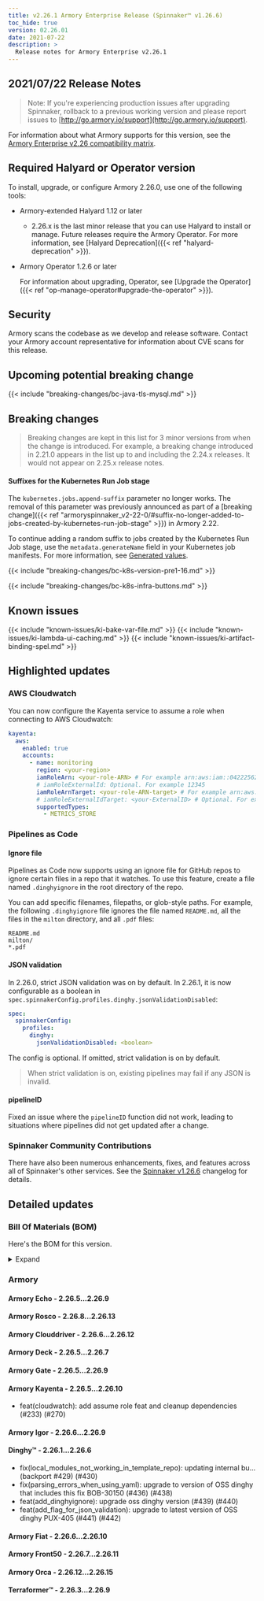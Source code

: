 ```yaml
---
title: v2.26.1 Armory Enterprise Release (Spinnaker™ v1.26.6)
toc_hide: true
version: 02.26.01
date: 2021-07-22
description: >
  Release notes for Armory Enterprise v2.26.1
---
```


## 2021/07/22 Release Notes

> Note: If you're experiencing production issues after upgrading Spinnaker, rollback to a previous working version and please report issues to [http://go.armory.io/support](http://go.armory.io/support).

For information about what Armory supports for this version, see the [Armory Enterprise v2.26 compatibility matrix](https://v2-26.docs.armory.io/docs/feature-status/armory-enterprise-matrix/).

## Required Halyard or Operator version

To install, upgrade, or configure Armory 2.26.0, use one of the following tools:

- Armory-extended Halyard 1.12 or later
  - 2.26.x is the last minor release that you can use Halyard to install or manage. Future releases require the Armory Operator. For more information, see [Halyard Deprecation]({{< ref "halyard-deprecation" >}}).

- Armory Operator 1.2.6 or later

   For information about upgrading, Operator, see [Upgrade the Operator]({{< ref "op-manage-operator#upgrade-the-operator" >}}).

## Security

Armory scans the codebase as we develop and release software. Contact your Armory account representative for information about CVE scans for this release.

## Upcoming potential breaking change

{{< include "breaking-changes/bc-java-tls-mysql.md" >}}

## Breaking changes
<!-- Copy/paste from the previous version if there are recent ones. We can drop breaking changes after 3 minor versions. Add new ones from OSS and Armory. -->

> Breaking changes are kept in this list for 3 minor versions from when the change is introduced. For example, a breaking change introduced in 2.21.0 appears in the list up to and including the 2.24.x releases. It would not appear on 2.25.x release notes.

#### Suffixes for the Kubernetes Run Job stage

The `kubernetes.jobs.append-suffix` parameter no longer works. The removal of this parameter was previously announced as part of a [breaking change]({{< ref "armoryspinnaker_v2-22-0/#suffix-no-longer-added-to-jobs-created-by-kubernetes-run-job-stage" >}}) in Armory 2.22.

To continue adding a random suffix to jobs created by the Kubernetes Run Job stage, use the `metadata.generateName` field in your Kubernetes job manifests. For more information, see [Generated values](https://kubernetes.io/docs/reference/using-api/api-concepts/#generated-values).

{{< include "breaking-changes/bc-k8s-version-pre1-16.md" >}}

{{< include "breaking-changes/bc-k8s-infra-buttons.md" >}}

## Known issues
<!-- Copy/paste known issues from the previous version if they're not fixed. Add new ones from OSS and Armory. If there aren't any issues, state that so readers don't think we forgot to fill out this section. -->

{{< include "known-issues/ki-bake-var-file.md" >}}
{{< include "known-issues/ki-lambda-ui-caching.md" >}}
{{< include "known-issues/ki-artifact-binding-spel.md" >}}

## Highlighted updates

### AWS Cloudwatch

You can now configure the Kayenta service to assume a role when connecting to AWS Cloudwatch:

```yaml
kayenta:
  aws:
    enabled: true
    accounts:
      - name: monitoring
        region: <your-region>
        iamRoleArn: <your-role-ARN> # For example arn:aws:iam::042225624470:role/theRole
        # iamRoleExternalId: Optional. For example 12345
        iamRoleArnTarget: <your-role-ARN-target> # For example arn:aws:iam::042225624470:role/targetcloudwatchaccount
        # iamRoleExternalIdTarget: <your-ExternalID> # Optional. For example 84475
        supportedTypes:
          - METRICS_STORE        
```

### Pipelines as Code

#### Ignore file

Pipelines as Code now supports using an ignore file for GitHub repos to ignore certain files in a repo that it watches. To use this feature, create a file named `.dinghyignore` in the root directory of the repo.

You can add specific filenames, filepaths, or glob-style paths. For example, the following `.dinghyignore` file ignores the file named `README.md`, all the files in the `milton` directory, and all `.pdf` files:

```
README.md
milton/
*.pdf
```

#### JSON validation

In 2.26.0, strict JSON validation was on by default. In 2.26.1, it is now configurable as a boolean in `spec.spinnakerConfig.profiles.dinghy.jsonValidationDisabled`:


```yaml
spec:
  spinnakerConfig:
    profiles:
      dinghy:
        jsonValidationDisabled: <boolean>
```

The config is optional. If omitted, strict validation is on by default.

> When strict validation is on, existing pipelines may fail if any JSON is invalid.

#### pipelineID

Fixed an issue where the `pipelineID` function did not work, leading to situations where pipelines did not get updated after a change.

###  Spinnaker Community Contributions

There have also been numerous enhancements, fixes, and features across all of Spinnaker's other services. See the
[Spinnaker v1.26.6](https://www.spinnaker.io/changelogs/1.26.6-changelog/) changelog for details.

## Detailed updates

### Bill Of Materials (BOM)

Here's the BOM for this version.
<details><summary>Expand</summary>
<pre class="highlight">
<code>version: 2.26.1
timestamp: "2021-07-20 19:04:54"
services:
    clouddriver:
        commit: 58e826ca
        version: 2.26.12
    deck:
        commit: 09f8ec58
        version: 2.26.7
    dinghy:
        commit: 33f6f14c
        version: 2.26.6
    echo:
        commit: 3cdb74fa
        version: 2.26.9
    fiat:
        commit: b2360f92
        version: 2.26.10
    front50:
        commit: d3dfd429
        version: 2.26.11
    gate:
        commit: ec2ae48c
        version: 2.26.9
    igor:
        commit: a9b45bca
        version: 2.26.9
    kayenta:
        commit: 1d27eaf7
        version: 2.26.10
    monitoring-daemon:
        version: 2.26.0
    monitoring-third-party:
        version: 2.26.0
    orca:
        commit: 69f66bf3
        version: 2.26.15
    rosco:
        commit: 1dfc60f1
        version: 2.26.13
    terraformer:
        commit: "540902e6"
        version: 2.26.9
dependencies:
    redis:
        version: 2:2.8.4-2
artifactSources:
    dockerRegistry: docker.io/armory
</code>
</pre>
</details>

### Armory


#### Armory Echo - 2.26.5...2.26.9



#### Armory Rosco - 2.26.8...2.26.13


#### Armory Clouddriver - 2.26.6...2.26.12


#### Armory Deck - 2.26.5...2.26.7


#### Armory Gate - 2.26.5...2.26.9

#### Armory Kayenta - 2.26.5...2.26.10

  - feat(cloudwatch): add assume role feat and cleanup dependencies (#233) (#270)

#### Armory Igor - 2.26.6...2.26.9


#### Dinghy™ - 2.26.1...2.26.6

  - fix(local_modules_not_working_in_template_repo): updating internal bu… (backport #429) (#430)
  - fix(parsing_errors_when_using_yaml): upgrade to version of OSS dinghy that includes this fix BOB-30150 (#436) (#438)
  - feat(add_dinghyignore): upgrade oss dinghy version (#439) (#440)
  - feat(add_flag_for_json_validation): upgrade to latest version of OSS dinghy PUX-405 (#441) (#442)

#### Armory Fiat - 2.26.6...2.26.10


#### Armory Front50 - 2.26.7...2.26.11


#### Armory Orca - 2.26.12...2.26.15


#### Terraformer™ - 2.26.3...2.26.9
